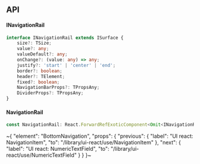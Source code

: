 

## API

#### INavigationRail

```ts
interface INavigationRail extends ISurface {
    size?: TSize;
    value?: any;
    valueDefault?: any;
    onChange?: (value: any) => any;
    justify?: 'start' | 'center' | 'end';
    border?: boolean;
    header?: TElement;
    fixed?: boolean;
    NavigationBarProps?: TPropsAny;
    DividerProps?: TPropsAny;
}
```

#### NavigationRail

```ts
const NavigationRail: React.ForwardRefExoticComponent<Omit<INavigationRail, "ref"> & React.RefAttributes<unknown>>;
```


~{
  "element": "BottomNavigation",
  "props": {
    "previous": {
      "label": "UI react: NavigationItem",
      "to": "/library/ui-react/use/NavigationItem"
    },
    "next": {
      "label": "UI react: NumericTextField",
      "to": "/library/ui-react/use/NumericTextField"
    }
  }
}~
